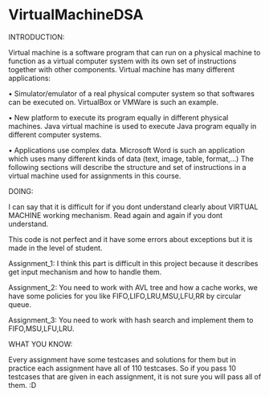 # VirtualMachineDSA
INTRODUCTION:

  Virtual machine is a software program that can run on a physical machine to
  function as a virtual computer system with its own set of instructions together
  with other components.
  Virtual machine has many different applications:
  
  • Simulator/emulator of a real physical computer system so that softwares
  can be executed on. VirtualBox or VMWare is such an example.
  
  • New platform to execute its program equally in different physical machines. Java virtual machine is used to execute Java program equally in
  different computer systems.
  
  • Applications use complex data. Microsoft Word is such an application
  which uses many different kinds of data (text, image, table, format,...)
  The following sections will describe the structure and set of instructions in
  a virtual machine used for assignments in this course.
  
DOING:

  I can say that it is difficult for if you dont understand clearly about VIRTUAL MACHINE working mechanism.
  Read again and again if you dont understand.
  
  This code is not perfect and it have some errors about exceptions but it is made in the level of student.
  
  Assignment_1: I think this part is difficult in this project because it describes get input mechanism and how to handle them.
  
  Assignment_2: You need to work with AVL tree and how a cache works, we have some policies for you like FIFO,LIFO,LRU,MSU,LFU,RR by circular queue.
  
  Assignment_3: You need to work with hash search and implement them to FIFO,MSU,LFU,LRU.

WHAT YOU KNOW:

  Every assignment have some testcases and solutions for them but in practice each assignment have all of 110 testcases. So if you pass 10 testcases that are given 
  in each assignment, it is not sure you will pass all of them. :D
